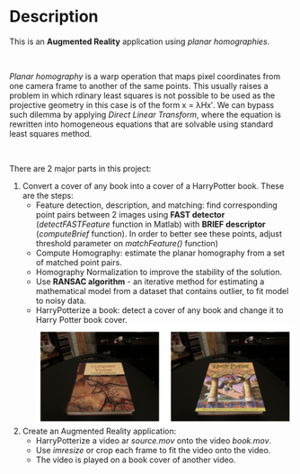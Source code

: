 # Description

This is an **Augmented Reality** application using *planar homographies*.

<br />

*Planar homography* is a warp operation that maps pixel coordinates from one camera frame to another of the same points. This usually raises a problem in which 
rdinary least squares is not possible to be used as the projective geometry in this case is of the form x = λHx′. We can bypass such dilemma by applying *Direct Linear Transform*, where the equation is rewritten into homogeneous equations that are solvable using standard least squares method.  

<br />

There are 2 major parts in this project:
1. Convert a cover of any book into a cover of a HarryPotter book. These are the steps:
	- Feature detection, description, and matching: find corresponding point pairs between 2 images using **FAST detector** (*detectFASTFeature* function in Matlab)  with **BRIEF descriptor** (*computeBrief* function). In order to better see these points, adjust threshold parameter on *matchFeature()* function) 
	- Compute Homography: estimate the planar homography from a set of matched point pairs.
	- Homography Normalization to improve the stability of the solution.
	- Use **RANSAC algorithm** - an iterative method for estimating a mathematical model from a dataset that contains outlier, to fit model to noisy data. 
	- HarryPotterize a book: detect a cover of any book and change it to Harry Potter book cover.
![Image1](miscellaneous/Screenshot_20220621_191953.png)
2. Create an Augmented Reality application:
	- HarryPotterize a video ar *source.mov* onto the video *book.mov*. 
	- Use *imresize* or crop each frame to fit the video onto the video. 
	- The video is played on a book cover of another video. 

 